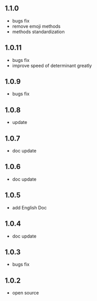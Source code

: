 ## 1.1.0

- bugs fix
- remove emoji methods
- methods standardization

## 1.0.11

- bugs fix
- improve speed of determinant greatly 

## 1.0.9

- bugs fix

## 1.0.8

- update

## 1.0.7

- doc update

## 1.0.6

- doc update

## 1.0.5

- add English Doc

## 1.0.4

- doc update

## 1.0.3

- bugs fix

## 1.0.2

- open source